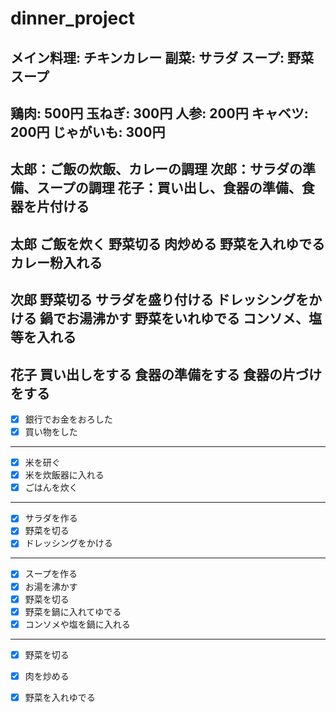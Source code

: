 # dinner_project
メイン料理: チキンカレー
副菜: サラダ
スープ: 野菜スープ
---
鶏肉: 500円
玉ねぎ: 300円
人参: 200円
キャベツ: 200円
じゃがいも: 300円
---
太郎：ご飯の炊飯、カレーの調理
次郎：サラダの準備、スープの調理
花子：買い出し、食器の準備、食器を片付ける
---
太郎
ご飯を炊く
野菜切る
肉炒める
野菜を入れゆでる
カレー粉入れる
---
次郎
野菜切る
サラダを盛り付ける
ドレッシングをかける
鍋でお湯沸かす
野菜をいれゆでる
コンソメ、塩等を入れる
---
花子
買い出しをする
食器の準備をする
食器の片づけをする
---
- [x] 銀行でお金をおろした 
- [x] 買い物をした
---
- [x] 米を研ぐ
- [x] 米を炊飯器に入れる
- [x] ごはんを炊く
---
- [x] サラダを作る
- [x] 野菜を切る
- [x] ドレッシングをかける
---
- [x] スープを作る
- [x] お湯を沸かす
- [x] 野菜を切る
- [x] 野菜を鍋に入れてゆでる
- [x] コンソメや塩を鍋に入れる
---
- [x] 野菜を切る
- [x] 肉を炒める
- [x] 野菜を入れゆでる





